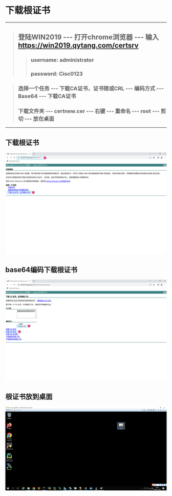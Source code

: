 # 下载根证书

---------------------------------------------------------------------------------------------------

> ## 登陆WIN2019 --- 打开chrome浏览器 --- 输入 https://win2019.qytang.com/certsrv
>> ### username: administrator
>> ### password: Cisc0123

>  ### 选择一个任务 --- 下载CA证书，证书链或CRL --- 编码方式 --- Base64 --- 下载CA证书
>  ### 下载文件夹 --- certnew.cer --- 右键 --- 重命名 --- root --- 剪切 --- 放在桌面

---
## 下载根证书
![](./images/4.1_1_下载根证书.png)

## base64编码下载根证书
![](./images/4.1_2_base64编码下载根证书.png)

## 根证书放到桌面
![](./images/4.1_3_根证书放到桌面.png)

